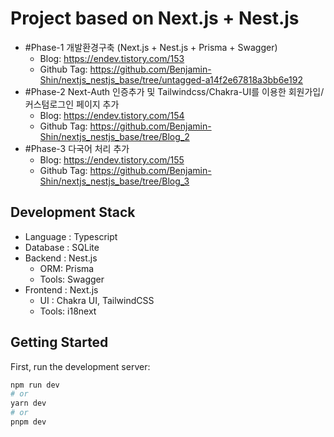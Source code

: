 # Project based on Next.js + Nest.js 

* #Phase-1 개발환경구축 (Next.js + Nest.js + Prisma + Swagger)
  * Blog: https://endev.tistory.com/153
  * Github Tag: https://github.com/Benjamin-Shin/nextjs_nestjs_base/tree/untagged-a14f2e67818a3bb6e192
* #Phase-2 Next-Auth 인증추가 및 Tailwindcss/Chakra-UI를 이용한 회원가입/커스텀로그인 페이지 추가
  * Blog: https://endev.tistory.com/154
  * Github Tag: https://github.com/Benjamin-Shin/nextjs_nestjs_base/tree/Blog_2
* #Phase-3 다국어 처리 추가
  * Blog: https://endev.tistory.com/155
  * Github Tag: https://github.com/Benjamin-Shin/nextjs_nestjs_base/tree/Blog_3


## Development Stack

* Language : Typescript
* Database : SQLite
* Backend : Nest.js
  * ORM: Prisma
  * Tools: Swagger
* Frontend : Next.js
  * UI : Chakra UI, TailwindCSS
  * Tools: i18next


## Getting Started

First, run the development server:

```bash
npm run dev
# or
yarn dev
# or
pnpm dev
```